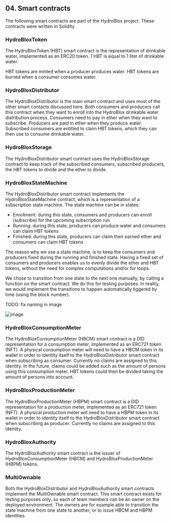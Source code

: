 ## 04. Smart contracts

The following smart contracts are part of the HydroBlox project. These contracts were written in Solidity.

### HydroBloxToken

The HydroBloxToken (HBT) smart contract is the representation of drinkable water, implemented as an ERC20 token. 1 HBT is equal to 1 liter of drinkable water.

HBT tokens are minted when a producer produces water. HBT tokens are burned when a consumer consumes water.

### HydroBloxDistributor

The HydroBloxDistributor is the main smart contract and uses most of the other smart contacts discussed here.
Both consumers and producers call this contract when they want to enroll into the HydroBlox drinkable water distribution process.
Consumers need to pay in ether when they want to subscribe. Producers are paid in ether when they produce water.
Subscribed consumers are entitled to claim HBT tokens, which they can then use to consume drinkable water.

### HydroBloxStorage

The HydroBloxDistributor smart contract uses the HydroBloxStorage contract to keep track of the subscribed consumers, subscribed producers, the HBT tokens to divide and the ether to divide.

### HydroBloxStateMachine

The HydroBloxDistributor smart contract implements the HydroBloxStateMachine contract, which is a representation of a subscription state machine.
The state machine can be in states:
- Enrollment: during this state, consumers and producers can enroll (subscribe) for the upcoming subscription run
- Running: during this state, producers can produce water and consumers can claim HBT tokens
- Finished: during this state, producers can claim their earned ether and consumers can claim HBT tokens

The reason why we use a state machine, is to keep the consumers and producers fixed during the running and finished state.
Having a fixed set of consumers and producers enables us to evenly divide the ether and HBT tokens, without the need for complex computations and/or for loops.

We chose to transition from one state to the next one manually, by calling a function on the smart contract.
We do this for testing purposes. In reality, we would implement the transitions to happen automatically tiggered by time (using the block number).

TODO: fix naming in image

![image](https://user-images.githubusercontent.com/25088136/169668849-38bf3047-15a2-4592-a834-d17211a8f575.png)

### HydroBloxConsumptionMeter

The HydroBloxConsumptionMeter (HBCM) smart contract is a DID representation for a consumption meter, implemented as an ERC721 token (NFT).
A physical consumption meter will need to have a HBCM token in its wallet in order to identity itself to the HydroBloxDistributor smart contract when subscribing as consumer.
Currently no claims are assigned to this identity.
In the future, claims could be added such as the amount of persons using this consumption meter.
HBT tokens could then be divided taking the amount of persons into account.

### HydroBloxProductionMeter

The HydroBloxProductionMeter (HBPM) smart contract is a DID representation for a production meter, implemented as an ERC721 token (NFT).
A physical production meter will need to have a HBPM token in its wallet in order to identity itself to the HydroBloxDistributor smart contract when subscribing as producer.
Currently no claims are assigned to this identity.

### HydroBloxAuthority

The HydroBloxAuthority smart contract is the issuer of HydroBloxConsumptionMeter (HBCM) and HydroBloxProductionMeter (HBPM) tokens.

### MultiOwnable

Both the HydroBloxDistributor and HydroBloxAuthority smart contracts implement the MultiOwnable smart contract.
This smart contract exists for testing purposes only, so each of team members can be an owner on the deployed environment.
The owners are for example able to transition the state machine from one state to another, or to issue HBCM and HBPM identities.
